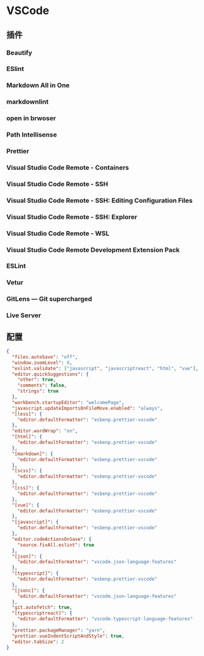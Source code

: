 # VSCode

## 插件

### Beautify

### ESlint

### Markdown All in One

### markdownlint

### open in brwoser

### Path Intellisense

### Prettier

### Visual Studio Code Remote - Containers

### Visual Studio Code Remote - SSH

### Visual Studio Code Remote - SSH: Editing Configuration Files

### Visual Studio Code Remote - SSH: Explorer

### Visual Studio Code Remote - WSL

### Visual Studio Code Remote Development Extension Pack

### ESLint

### Vetur

### GitLens — Git supercharged

### Live Server

## 配置

```JSON
{
  "files.autoSave": "off",
  "window.zoomLevel": 0,
  "eslint.validate": ["javascript", "javascriptreact", "html", "vue"],
  "editor.quickSuggestions": {
    "other": true,
    "comments": false,
    "strings": true
  },
  "workbench.startupEditor": "welcomePage",
  "javascript.updateImportsOnFileMove.enabled": "always",
  "[less]": {
    "editor.defaultFormatter": "esbenp.prettier-vscode"
  },
  "editor.wordWrap": "on",
  "[html]": {
    "editor.defaultFormatter": "esbenp.prettier-vscode"
  },
  "[markdown]": {
    "editor.defaultFormatter": "esbenp.prettier-vscode"
  },
  "[scss]": {
    "editor.defaultFormatter": "esbenp.prettier-vscode"
  },
  "[css]": {
    "editor.defaultFormatter": "esbenp.prettier-vscode"
  },
  "[vue]": {
    "editor.defaultFormatter": "esbenp.prettier-vscode"
  },
  "[javascript]": {
    "editor.defaultFormatter": "esbenp.prettier-vscode"
  },
  "editor.codeActionsOnSave": {
    "source.fixAll.eslint": true
  },
  "[json]": {
    "editor.defaultFormatter": "vscode.json-language-features"
  },
  "[typescript]": {
    "editor.defaultFormatter": "esbenp.prettier-vscode"
  },
  "[jsonc]": {
    "editor.defaultFormatter": "vscode.json-language-features"
  },
  "git.autofetch": true,
  "[typescriptreact]": {
    "editor.defaultFormatter": "vscode.typescript-language-features"
  },
  "prettier.packageManager": "yarn",
  "prettier.vueIndentScriptAndStyle": true,
  "editor.tabSize": 2
}
```
